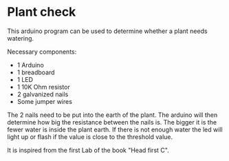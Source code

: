 # Plant check

This arduino program can be used to determine whether a plant needs watering.

Necessary components:

* 1 Arduino
* 1 breadboard
* 1 LED
* 1 10K Ohm resistor
* 2 galvanized nails
* Some jumper wires

The 2 nails need to be put into the earth of the plant. The arduino will then determine how big the resistance between the nails is. The bigger it is the fewer water is inside the plant earth. If there is not enough water the led will light up or flash if the value is close to the threshold value.

It is inspired from the first Lab of the book "Head first C".
